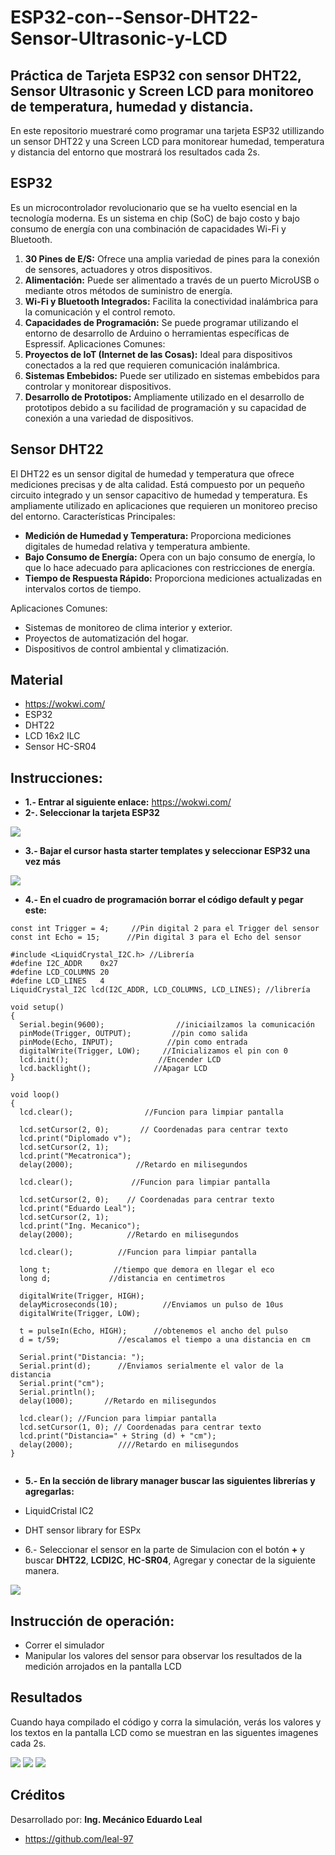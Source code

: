 # ESP32-con--Sensor-DHT22-Sensor-Ultrasonic-y-LCD
## Práctica de Tarjeta ESP32 con sensor DHT22, Sensor Ultrasonic y Screen LCD para monitoreo de temperatura, humedad y distancia.

En este repositorio muestraré como programar una tarjeta ESP32 utillizando un sensor DHT22 y una Screen LCD para monitorear humedad, temperatura y distancia del entorno que mostrará los resultados cada 2s.
## ESP32
Es un microcontrolador revolucionario que se ha vuelto esencial en la tecnología moderna. Es un sistema en chip (SoC) de bajo costo y bajo consumo de energía con una combinación de capacidades Wi-Fi y Bluetooth. 

1.	**30 Pines de E/S:** Ofrece una amplia variedad de pines para la conexión de sensores, actuadores y otros dispositivos.
2.	**Alimentación:** Puede ser alimentado a través de un puerto MicroUSB o mediante otros métodos de suministro de energía.
3.	**Wi-Fi y Bluetooth Integrados:** Facilita la conectividad inalámbrica para la comunicación y el control remoto.
4.	**Capacidades de Programación:** Se puede programar utilizando el entorno de desarrollo de Arduino o herramientas específicas de Espressif.
Aplicaciones Comunes:
1.	**Proyectos de IoT (Internet de las Cosas):** Ideal para dispositivos conectados a la red que requieren comunicación inalámbrica.
2.	**Sistemas Embebidos:** Puede ser utilizado en sistemas embebidos para controlar y monitorear dispositivos.
3.	**Desarrollo de Prototipos:** Ampliamente utilizado en el desarrollo de prototipos debido a su facilidad de programación y su capacidad de conexión a una variedad de dispositivos.

## Sensor DHT22
El DHT22 es un sensor digital de humedad y temperatura que ofrece mediciones precisas y de alta calidad. Está compuesto por un pequeño circuito integrado y un sensor capacitivo de humedad y temperatura. 
Es ampliamente utilizado en aplicaciones que requieren un monitoreo preciso del entorno.
Características Principales:
-	**Medición de Humedad y Temperatura:** Proporciona mediciones digitales de humedad relativa y temperatura ambiente.
- **Bajo Consumo de Energía:** Opera con un bajo consumo de energía, lo que lo hace adecuado para aplicaciones con restricciones de energía.
- **Tiempo de Respuesta Rápido:** Proporciona mediciones actualizadas en intervalos cortos de tiempo.

 Aplicaciones Comunes:

- Sistemas de monitoreo de clima interior y exterior.
- Proyectos de automatización del hogar.
- Dispositivos de control ambiental y climatización.

## Material
- https://wokwi.com/
- ESP32
- DHT22
- LCD 16x2 ILC
- Sensor HC-SR04
  
## Instrucciones:
- **1.- Entrar al siguiente enlace:** https://wokwi.com/
- **2-. Seleccionar la tarjeta ESP32**

![]( https://github.com/leal-97/ESP32-con-sensor-DHT22/blob/main/esp32kd.jpeg )
  
- **3.- Bajar el cursor hasta starter templates y seleccionar ESP32 una vez más**

![]( https://github.com/leal-97/ESP32-con-sensor-DHT22/blob/main/starter.jpeg )


- **4.- En el cuadro de programación borrar el código default y pegar este:**

```
const int Trigger = 4;     //Pin digital 2 para el Trigger del sensor
const int Echo = 15;      //Pin digital 3 para el Echo del sensor

#include <LiquidCrystal_I2C.h> //Librería
#define I2C_ADDR    0x27
#define LCD_COLUMNS 20
#define LCD_LINES   4
LiquidCrystal_I2C lcd(I2C_ADDR, LCD_COLUMNS, LCD_LINES); //librería

void setup() 
{
  Serial.begin(9600);                //iniciailzamos la comunicación
  pinMode(Trigger, OUTPUT);         //pin como salida
  pinMode(Echo, INPUT);            //pin como entrada
  digitalWrite(Trigger, LOW);     //Inicializamos el pin con 0  
  lcd.init();                    //Encender LCD
  lcd.backlight();              //Apagar LCD
}

void loop()
{
  lcd.clear();                //Funcion para limpiar pantalla
  
  lcd.setCursor(2, 0);       // Coordenadas para centrar texto
  lcd.print("Diplomado v");
  lcd.setCursor(2, 1);
  lcd.print("Mecatronica");
  delay(2000);              //Retardo en milisegundos

  lcd.clear();             //Funcion para limpiar pantalla

  lcd.setCursor(2, 0);    // Coordenadas para centrar texto
  lcd.print("Eduardo Leal");
  lcd.setCursor(2, 1);
  lcd.print("Ing. Mecanico");
  delay(2000);            //Retardo en milisegundos

  lcd.clear();          //Funcion para limpiar pantalla

  long t;              //tiempo que demora en llegar el eco
  long d;             //distancia en centimetros

  digitalWrite(Trigger, HIGH);
  delayMicroseconds(10);          //Enviamos un pulso de 10us
  digitalWrite(Trigger, LOW);
  
  t = pulseIn(Echo, HIGH);      //obtenemos el ancho del pulso
  d = t/59;             //escalamos el tiempo a una distancia en cm
  
  Serial.print("Distancia: ");
  Serial.print(d);      //Enviamos serialmente el valor de la distancia
  Serial.print("cm");	
  Serial.println();
  delay(1000);       //Retardo en milisegundos

  lcd.clear(); //Funcion para limpiar pantalla
  lcd.setCursor(1, 0); // Coordenadas para centrar texto
  lcd.print("Distancia=" + String (d) + "cm");
  delay(2000);          ////Retardo en milisegundos
}


```

- **5.- En la sección de library manager buscar las siguientes librerías y agregarlas:**
- LiquidCristal IC2
- DHT sensor library for ESPx



- 6.- Seleccionar el sensor en la parte de Simulacion con el botón **+** y buscar **DHT22**, **LCDI2C**, **HC-SR04**, Agregar y conectar de la siguiente manera.

![]( https://github.com/leal-97/ESP32-con--Sensor-DHT22-Sensor-Ultrasonic-y-LCD/blob/main/dip%20sonic.jpeg )


## Instrucción de operación:
- Correr el simulador
- Manipular los valores del sensor para observar los resultados de la medición arrojados en la pantalla LCD

## Resultados
Cuando haya compilado el código y corra la simulación, verás los valores y los textos en la pantalla LCD como se muestran en las siguentes imagenes cada 2s.

![]( https://github.com/leal-97/ESP32-con--Sensor-DHT22-Sensor-Ultrasonic-y-LCD/blob/main/dip%20sonic.jpeg )
![]( https://github.com/leal-97/ESP32-con--Sensor-DHT22-Sensor-Ultrasonic-y-LCD/blob/main/distancia.jpeg )
![]( https://github.com/leal-97/ESP32-con--Sensor-DHT22-Sensor-Ultrasonic-y-LCD/blob/main/leal%20ultra.jpeg )


## Créditos
Desarrollado por: **Ing. Mecánico Eduardo Leal**

- https://github.com/leal-97
